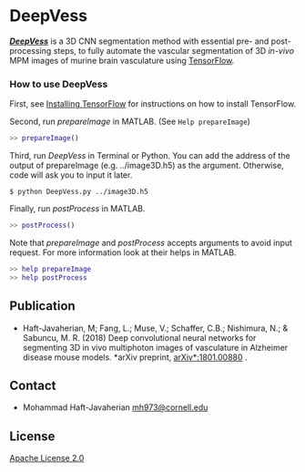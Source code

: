 # DeepVess
[***DeepVess***](https://arxiv.org/abs/1801.00880)  is a 3D CNN segmentation method with essential pre- and post-processing steps, to fully automate the vascular segmentation of 3D *in-vivo* MPM images of murine brain vasculature using [TensorFlow](https://github.com/tensorflow/tensorflow). 

### How to use DeepVess

First, see [Installing TensorFlow](https://www.tensorflow.org/get_started/os_setup.html) for instructions on how to install TensorFlow.

Second, run *prepareImage* in MATLAB. (See `Help prepareImage`)
```matlab
>> prepareImage()
```

Third, run *DeepVess* in Terminal or Python. You can add the address of the output of prepareImage (e.g. ../image3D.h5) as the argument. Otherwise, code will ask you to input it later.
```shell 
$ python DeepVess.py ../image3D.h5
```
Finally, run *postProcess* in MATLAB.
```matlab
>> postProcess()
```
Note that *prepareImage* and *postProcess* accepts arguments to avoid input request. For more information look at their helps in MATLAB.
 ```matlab
>> help prepareImage
>> help postProcess
```

## Publication
* Haft-Javaherian, M; Fang, L.; Muse, V.; Schaffer, C.B.; Nishimura, N.; & Sabuncu, M. R. (2018) Deep convolutional neural networks for segmenting 3D in vivo multiphoton images of vasculature in Alzheimer disease mouse models. *arXiv preprint, [arXiv*:1801.00880](https://arxiv.org/abs/1801.00880) .

## Contact
* Mohammad Haft-Javaherian <mh973@cornell.edu>

## License
[Apache License 2.0](LICENSE)
